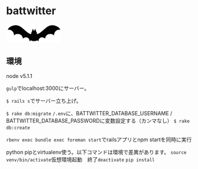 battwitter
=============

![コウモリ](/assets/dest/images/bat-icon.png)

## 環境

node v5.1.1

`gulp`でlocalhost:3000にサーバー。

`$ rails s`でサーバー立ち上げ。

`$ rake db:migrate`
`/.env`に、BATTWITTER_DATABASE_USERNAME / BATTWITTER_DATABASE_PASSWORDに変数設定する（カンマなし）
`$ rake db:create`

`rbenv exec bundle exec foreman start`でrailsアプリとnpm startを同時に実行


python
pipとvirtualenv使う。以下コマンドは環境で差異があります。
`source venv/bin/activate`仮想環境起動　終了`deactivate`
`pip install`
